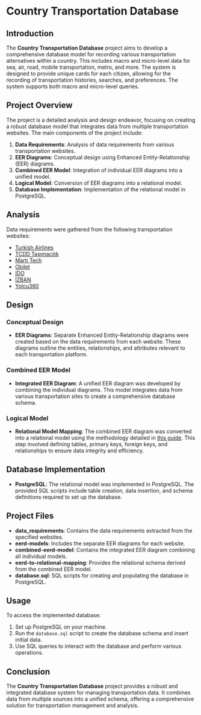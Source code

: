 # Country Transportation Database

## Introduction
The **Country Transportation Database** project aims to develop a comprehensive database model for recording various transportation alternatives within a country. This includes macro and micro-level data for sea, air, road, mobile transportation, metro, and more. The system is designed to provide unique cards for each citizen, allowing for the recording of transportation histories, searches, and preferences. The system supports both macro and micro-level queries.

## Project Overview
The project is a detailed analysis and design endeavor, focusing on creating a robust database model that integrates data from multiple transportation websites. The main components of the project include:

1. **Data Requirements**: Analysis of data requirements from various transportation websites.
2. **EER Diagrams**: Conceptual design using Enhanced Entity-Relationship (EER) diagrams.
3. **Combined EER Model**: Integration of individual EER diagrams into a unified model.
4. **Logical Model**: Conversion of EER diagrams into a relational model.
5. **Database Implementation**: Implementation of the relational model in PostgreSQL.

## Analysis
Data requirements were gathered from the following transportation websites:
- [Turkish Airlines](https://www.turkishairlines.com/)
- [TCDD Taşımacılık](https://www.tcddtasimacilik.gov.tr/seferler/yuksek-hizli-tren?date=2022-09-18)
- [Martı Tech](https://www.marti.tech/)
- [Obilet](https://www.obilet.com/)
- [IDO](https://www.ido.com.tr/)
- [İZBAN](https://www.izban.com.tr/Sayfalar/Anasayfa.aspx)
- [Yolcu360](https://yolcu360.com/)

## Design

### Conceptual Design
- **EER Diagrams**: Separate Enhanced Entity-Relationship diagrams were created based on the data requirements from each website. These diagrams outline the entities, relationships, and attributes relevant to each transportation platform.

### Combined EER Model
- **Integrated EER Diagram**: A unified EER diagram was developed by combining the individual diagrams. This model integrates data from various transportation sites to create a comprehensive database schema.

### Logical Model
- **Relational Model Mapping**: The combined EER diagram was converted into a relational model using the methodology detailed in [this guide](https://tinman.cs.gsu.edu/~raj/4710/sp03/ch9-part1.pdf). This step involved defining tables, primary keys, foreign keys, and relationships to ensure data integrity and efficiency.

## Database Implementation
- **PostgreSQL**: The relational model was implemented in PostgreSQL. The provided SQL scripts include table creation, data insertion, and schema definitions required to set up the database.

## Project Files
- **data_requirements**: Contains the data requirements extracted from the specified websites.
- **eerd-models**: Includes the separate EER diagrams for each website.
- **combined-eerd-model**: Contains the integrated EER diagram combining all individual models.
- **eerd-to-relational-mapping**: Provides the relational schema derived from the combined EER model.
- **database.sql**: SQL scripts for creating and populating the database in PostgreSQL.

## Usage
To access the implemented database:
1. Set up PostgreSQL on your machine.
2. Run the `database.sql` script to create the database schema and insert initial data.
3. Use SQL queries to interact with the database and perform various operations.

## Conclusion
The **Country Transportation Database** project provides a robust and integrated database system for managing transportation data. It combines data from multiple sources into a unified schema, offering a comprehensive solution for transportation management and analysis.


